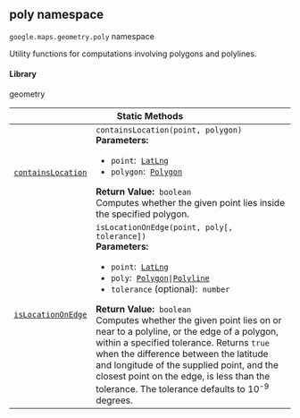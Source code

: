 
<h2 id="poly">poly namespace</h2>
<p>
<code><span itemprop="path">google.maps.geometry</span>.<span itemprop="name">poly</span></code>
namespace
</p>
<p>Utility functions for computations involving polygons and polylines.</p>
<h4>Library</h4>
<p>geometry</p>
<div class="devsite-table-wrapper"><table class="methods responsive" summary="namespace poly - Static Methods">
<thead>
<tr><th colspan="2">Static Methods</th>
</tr></thead>
<tbody>
<tr id="poly.containsLocation">
<td itemprop="property"><code><a class="secret-link" href="#poly.containsLocation"><span>containsLocation</span></a></code></td>
<td><div><code>containsLocation(point, polygon)</code></div>
<div class="desc"><strong>Parameters:</strong>&nbsp; <ul>
<li><code>point</code>:&nbsp; <code><a href="LatLng.md">LatLng</a></code></li>
<li><code>polygon</code>:&nbsp; <code><a href="Polygon.md">Polygon</a></code></li>
</ul></div>
<div class="desc"><strong>Return Value:</strong>&nbsp; <code>boolean</code></div>
<div class="desc">Computes whether the given point lies inside the specified polygon.</div></td>
</tr>
<tr id="poly.isLocationOnEdge">
<td itemprop="property"><code><a class="secret-link" href="#poly.isLocationOnEdge"><span>isLocationOnEdge</span></a></code></td>
<td><div><code>isLocationOnEdge(point, poly[, tolerance])</code></div>
<div class="desc"><strong>Parameters:</strong>&nbsp; <ul>
<li><code>point</code>:&nbsp; <code><a href="LatLng.md">LatLng</a></code></li>
<li><code>poly</code>:&nbsp; <code><a href="Polygon.md">Polygon</a>|<a href="Polyline.md">Polyline</a></code></li>
<li><code>tolerance</code> (optional):&nbsp; <code>number</code></li>
</ul></div>
<div class="desc"><strong>Return Value:</strong>&nbsp; <code>boolean</code></div>
<div class="desc">Computes whether the given point lies on or near to a polyline, or the edge of a polygon, within a specified tolerance. Returns <code>true</code> when the difference between the latitude and longitude of the supplied point, and the closest point on the edge, is less than the tolerance. The tolerance defaults to 10<sup>-9</sup> degrees.</div></td>
</tr>
</tbody>
</table></div>
